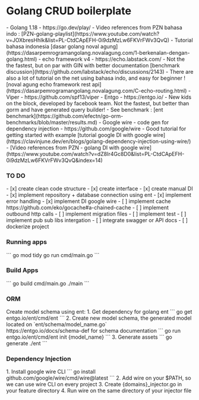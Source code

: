 <H1>Golang CRUD boilerplate</h1>
- Golang 1.18
  - https://go.dev/play/
  - Video references from PZN bahasa indo : [PZN-golang-playlist](https://www.youtube.com/watch?v=JOXbresHhIk&list=PL-CtdCApEFH-0i9dzMzLw6FKVrFWv3QvQ)
  - Tutorial bahasa indonesia [dasar golang noval agung](https://dasarpemrogramangolang.novalagung.com/1-berkenalan-dengan-golang.html)
- echo framework v4
  - https://echo.labstack.com/
  - Not the the fastest, but on par with GIN with better documentation [benchmark discussion](https://github.com/labstack/echo/discussions/2143)
  - There are also a lot of tutorial on the net using bahasa indo, and easy for beginner ! [noval agung echo framework rest api](https://dasarpemrogramangolang.novalagung.com/C-echo-routing.html) 
- Viper 
  - https://github.com/spf13/viper
- Entgo
  - https://entgo.io/
    - New kids on the block, developed by facebook team. Not the fastest, but better than gorm and have generated query builder! 
    - See benchmark : [ent benchmark](https://github.com/efectn/go-orm-benchmarks/blob/master/results.md)
- Google wire - code gen for dependency injection
  - https://github.com/google/wire
  - Good tutorial for getting started with example [tutorial google DI with google wire](https://clavinjune.dev/en/blogs/golang-dependency-injection-using-wire/)
  - [Video references from PZN - golang DI with google wire](https://www.youtube.com/watch?v=dZ8Ir4Gc8D0&list=PL-CtdCApEFH-0i9dzMzLw6FKVrFWv3QvQ&index=14)

<H3>TO DO</H3>
- [x] create clean code structure
- [x] create interface
- [x] create manual DI
- [x] implement repository + database connection using ent
- [x] implement error handling
- [x] implement DI google wire
- [ ] implement cache https://github.com/eko/gocache#a-chained-cache
- [ ] implement outbound http calls
- [ ] implement migration files 
- [ ] implement test
- [ ] implement pub sub libs intergation
- [ ] integrate swagger or API docs
- [ ] dockerize project

<H3>Running apps</H3>
```
go mod tidy
go run cmd/main.go
```
</br>

<H3>Build Apps</H3>
```
go build cmd/main.go
./main
```
</br>

<H3>ORM</H3>
Create model schema using ent:
1. Get dependency for golang ent 
```
go get entgo.io/ent/cmd/ent
```
2. Create new model schema, the generated model located on `ent/schema/model_name.go` </br>
   https://entgo.io/docs/schema-def for schema documentation
```
go run entgo.io/ent/cmd/ent init {model_name}
```
3. Generate assets
```
go generate ./ent
```
</br>

<H3>Dependency Injection</H3>
1. Install google wire CLI
```
go install github.com/google/wire/cmd/wire@latest
```
2. Add wire on your $PATH, so we can use wire CLI on every project
3. Create {domains}_injector.go in your feature directory
4. Run wire on the same directory of your injector file 
